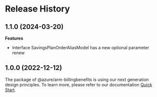 # Release History
    
## 1.1.0 (2024-03-20)
    
**Features**

  - Interface SavingsPlanOrderAliasModel has a new optional parameter renew
    
    
## 1.0.0 (2022-12-12)

The package of @azure/arm-billingbenefits is using our next generation design principles. To learn more, please refer to our documentation [Quick Start](https://aka.ms/js-track2-quickstart).
